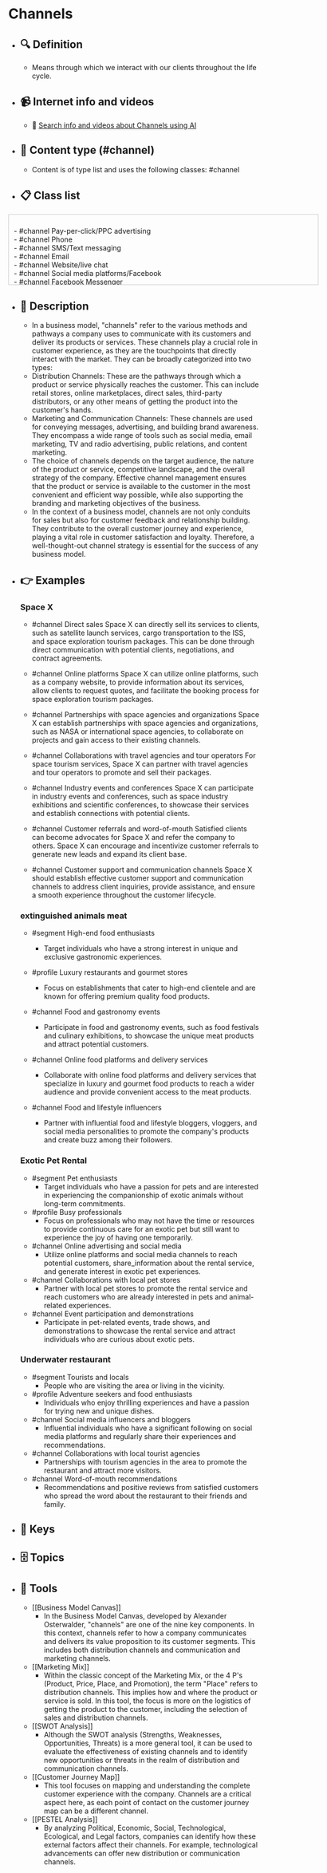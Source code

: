 # Channels
- ## 🔍 Definition
  - Means through which we interact with our clients throughout the life cycle.
- ## 📹 Internet info and videos
  - 🤖 [Search info and videos about Channels using AI](https://www.perplexity.ai/search?q=videos+about+Channels:+Means+through+which+we+interact+with+our+customers+throughout+the+lifecycle.
)
- ## 📰 Content type (#channel)
  - Content is of type list and uses the following classes: #channel

- ## 📋 Class list

<div style='max-height: 120px; overflow-y: auto; border: 1px solid #ccc; padding: 10px; width: 600px;'>
  <ul style='list-style-type: none; padding-left: 0;'>


<li>- #channel  Pay-per-click/PPC advertising</li>
<li>- #channel  Phone</li>
<li>- #channel  SMS/Text messaging</li>
<li>- #channel  Email</li>
<li>- #channel  Website/live chat</li>
<li>- #channel  Social media platforms/Facebook</li>
<li>- #channel  Facebook Messenger</li>
<li>- #channel  Social media platforms/Twitter</li>
<li>- #channel  Social media platforms/Instagram</li>
<li>- #channel  Social media platforms/LinkedIn</li>
<li>- #channel  LinkedIn profile</li>
<li>- #channel  LinkedIn Company Page</li>
<li>- #channel  LinkedIn Ads</li>
<li>- #channel  Social media platforms/Snapchat</li>
<li>- #channel  Social media platforms/TikTok</li>
<li>- #channel  Social media platforms/Pinterest</li>
<li>- #channel  Social media platforms/Reddit</li>
<li>- #channel  Social media platforms/Quora</li>
<li>- #channel  Social media platforms/Medium</li>
<li>- #channel  Social media platforms/YouTube</li>
<li>- #channel  YouTube Ads</li>
<li>- #channel  Twitter profile</li>
<li>- #channel  Twitter Ads</li>
<li>- #channel  WhatsApp</li>
<li>- #channel  Instagram profile</li>
<li>- #channel  Instagram Ads</li>
<li>- #channel  Snapchat</li>
<li>- #channel  Blog</li>
<li>- #channel  Influencer partnerships</li>
<li>- #channel  Podcasts</li>
<li>- #channel  Webinars</li>
<li>- #channel  Virtual events</li>
<li>- #channel  Online communities</li>
<li>- #channel  Customer forums</li>
<li>- #channel  Customer feedback surveys</li>
<li>- #channel  Online product demos</li>
<li>- #channel  Mobile app push notifications</li>
<li>- #channel  Mobile app in-app messaging</li>
<li>- #channel  Customer support ticketing system</li>
<li>- #channel  Help center or knowledge base</li>
<li>- #channel  FAQ section on website</li>
<li>- #channel  Product packaging and inserts</li>
<li>- #channel  Print advertising</li>
<li>- #channel  Radio ads</li>
<li>- #channel  Television ads</li>
<li>- #channel  Direct mail</li>
<li>- #channel  Sponsorship of events or conferences</li>
<li>- #channel  Public relations/Press releases</li>
<li>- #channel  Public relations/Media outreach</li>
<li>- #channel  Content marketing</li>
<li>- #channel  Search engine optimization/SEO</li>
<li>- #channel  Google Ads</li>
<li>- #channel  Display advertising</li>
<li>- #channel  Native advertising</li>
<li>- #channel  Affiliate marketing</li>
<li>- #channel  Referral programs</li>
<li>- #channel  Customer loyalty programs</li>
<li>- #channel  Product placement in TV shows or movies</li>
<li>- #channel  Influencer marketing campaigns</li>
<li>- #channel  Partnerships with complementary brands</li>
<li>- #channel  Customer testimonials and case studies</li>
<li>- #channel  Online review platforms/Yelp</li>
<li>- #channel  Online review platforms/Google Reviews</li>
<li>- #channel  Word-of-mouth referrals</li>
<li>- #channel  Sales team interactions</li>
<li>- #channel  Trade shows and exhibitions</li>
<li>- #channel  Industry conferences and events</li>
<li>- #channel  Networking events</li>
<li>- #channel  Cold outreach emails</li>
<li>- #channel  Sales presentations</li>
<li>- #channel  Sales follow-up calls</li>
<li>- #channel  Customer onboarding calls</li>
<li>- #channel  Sales demos</li>
<li>- #channel  Customer success manager check-ins</li>
<li>- #channel  Cross-promotion with other businesses</li>
<li>- #channel  Online marketplaces/Amazon</li>
<li>- #channel  Online marketplaces/eBay</li>
<li>- #channel  E-commerce platforms/Shopify</li>
<li>- #channel  E-commerce platforms/WooCommerce</li>
<li>- #channel  Payment gateways/PayPal</li>
<li>- #channel  Payment gateways/Stripe</li>
<li>- #channel  Mobile wallets/Apple Pay</li>
<li>- #channel  Mobile wallets/Google Pay</li>
<li>- #channel  Affiliate networks</li>
<li>- #channel  Content syndication platforms</li>
<li>- #channel  Online advertising networks</li>
<li>- #channel  Email newsletters</li>
<li>- #channel  Web push notifications</li>
<li>- #channel  Influencer takeovers on social media</li>
<li>- #channel  Chatbots</li>
<li>- #channel  Voice assistants/Alexa</li>
<li>- #channel  Voice assistants/Google Assistant</li>
<li>- #channel  Virtual reality/VR experiences</li>
<li>- #channel  Augmented reality/AR experiences</li>
<li>- #channel  Customer referral platforms</li>
<li>- #channel  Online booking systems</li>
<li>- #channel  Interactive quizzes or assessments</li>
<li>- #channel  Surveys and polls</li>
<li>- #channel  Live video streaming/Facebook Live</li>
<li>- #channel  Live video streaming/Instagram Live</li>
<li>- #channel  Product sampling campaigns</li>
<li>- #channel  Crowdfunding platforms</li>
<li>- #channel  Online auctions</li>
<li>- #channel  Online classifieds</li>
<li>- #channel  Mobile app stores/Apple App Store</li>
<li>- #channel  Mobile app stores/Google Play Store</li>
<li>- #channel  User-generated content campaigns</li>
<li>- #channel  Loyalty apps</li>
<li>- #channel  SMS marketing campaigns</li>
<li>- #channel  Mobile wallet loyalty cards</li>
<li>- #channel  Customer feedback platforms</li>
<li>- #channel  Live chat support software</li>
<li>- #channel  Influencer endorsements</li>
<li>- #channel  Branded merchandise</li>
<li>- #channel  Virtual reality/VR storefronts</li>
<li>- #channel  Augmented reality/AR try-on experiences</li>
<li>- #channel  Online contest or giveaway platforms</li>
<li>- #channel  Social media contests or giveaways</li>
<li>- #channel  Customer appreciation events</li>
<li>- #channel  User-generated content competitions</li>
<li>- #channel  Bullseye framework/Viral Marketing</li>
<li>- #channel  Bullseye framework/Public relations</li>
<li>- #channel  Bullseye framework/Unconventional PR</li>
<li>- #channel  Bullseye framework/Search Engine Marketing</li>
<li>- #channel  Bullseye framework/Social & Display Ads</li>
<li>- #channel  Bullseye framework/Offline Advertising</li>
<li>- #channel  Bullseye framework/SEO</li>
<li>- #channel  Bullseye framework/Content Marketing</li>
<li>- #channel  Bullseye framework/Email Marketing</li>
<li>- #channel  Bullseye framework/Engineering As Marketing</li>
<li>- #channel  Bullseye framework/Business Development</li>
<li>- #channel  Bullseye framework/Sales</li>
<li>- #channel  Bullseye framework/Affiliate Programs</li>
<li>- #channel  Bullseye framework/Existing Platforms</li>
<li>- #channel  Bullseye framework/Events</li>
<li>- #channel  Bullseye framework/Speaking Engagements</li>
<li>- #channel  Bullseye framework/Community Building</li>
<li>- #channel  Bullseye framework/Targeting Blogs</li>
<li>- #channel  Bullseye framework/Trade Shows (inc. Virtual)</li>

  </ul>
</div>

- ## 📖 Description
  - In a business model, "channels" refer to the various methods and pathways a company uses to communicate with its customers and deliver its products or services. These channels play a crucial role in customer experience, as they are the touchpoints that directly interact with the market. They can be broadly categorized into two types:
  - Distribution Channels: These are the pathways through which a product or service physically reaches the customer. This can include retail stores, online marketplaces, direct sales, third-party distributors, or any other means of getting the product into the customer's hands.
  - Marketing and Communication Channels: These channels are used for conveying messages, advertising, and building brand awareness. They encompass a wide range of tools such as social media, email marketing, TV and radio advertising, public relations, and content marketing.
  - The choice of channels depends on the target audience, the nature of the product or service, competitive landscape, and the overall strategy of the company. Effective channel management ensures that the product or service is available to the customer in the most convenient and efficient way possible, while also supporting the branding and marketing objectives of the business.
  - In the context of a business model, channels are not only conduits for sales but also for customer feedback and relationship building. They contribute to the overall customer journey and experience, playing a vital role in customer satisfaction and loyalty. Therefore, a well-thought-out channel strategy is essential for the success of any business model.
- ## 👉 Examples
  ### Space X
  - #channel Direct sales
  Space X can directly sell its services to clients, such as satellite launch services, cargo transportation to the ISS, and space exploration tourism packages. This can be done through direct communication with potential clients, negotiations, and contract agreements.
  
  - #channel Online platforms
  Space X can utilize online platforms, such as a company website, to provide information about its services, allow clients to request quotes, and facilitate the booking process for space exploration tourism packages.
  
  - #channel Partnerships with space agencies and organizations
  Space X can establish partnerships with space agencies and organizations, such as NASA or international space agencies, to collaborate on projects and gain access to their existing channels.
  
  - #channel Collaborations with travel agencies and tour operators
  For space tourism services, Space X can partner with travel agencies and tour operators to promote and sell their packages.
  
  - #channel Industry events and conferences
  Space X can participate in industry events and conferences, such as space industry exhibitions and scientific conferences, to showcase their services and establish connections with potential clients.
  
  - #channel Customer referrals and word-of-mouth
  Satisfied clients can become advocates for Space X and refer the company to others. Space X can encourage and incentivize customer referrals to generate new leads and expand its client base.
  
  - #channel Customer support and communication channels
  Space X should establish effective customer support and communication channels to address client inquiries, provide assistance, and ensure a smooth experience throughout the customer lifecycle.
  ### 
  
  ### extinguished animals meat
  - #segment High-end food enthusiasts
  	- Target individuals who have a strong interest in unique and exclusive gastronomic experiences.
    
  - #profile Luxury restaurants and gourmet stores
  	- Focus on establishments that cater to high-end clientele and are known for offering premium quality food products.
    
  - #channel Food and gastronomy events
  	- Participate in food and gastronomy events, such as food festivals and culinary exhibitions, to showcase the unique meat products and attract potential customers.
    
  - #channel Online food platforms and delivery services
  	- Collaborate with online food platforms and delivery services that specialize in luxury and gourmet food products to reach a wider audience and provide convenient access to the meat products.
    
  - #channel Food and lifestyle influencers
  	- Partner with influential food and lifestyle bloggers, vloggers, and social media personalities to promote the company's products and create buzz among their followers.
  ### Exotic Pet Rental
  - #segment Pet enthusiasts
  	- Target individuals who have a passion for pets and are interested in experiencing the companionship of exotic animals without long-term commitments.
  - #profile Busy professionals
  	- Focus on professionals who may not have the time or resources to provide continuous care for an exotic pet but still want to experience the joy of having one temporarily.
  - #channel Online advertising and social media
  	- Utilize online platforms and social media channels to reach potential customers, share_information about the rental service, and generate interest in exotic pet experiences.
  - #channel Collaborations with local pet stores
  	- Partner with local pet stores to promote the rental service and reach customers who are already interested in pets and animal-related experiences.
  - #channel Event participation and demonstrations
  	- Participate in pet-related events, trade shows, and demonstrations to showcase the rental service and attract individuals who are curious about exotic pets.
  ### Underwater restaurant
  - #segment Tourists and locals
  	- People who are visiting the area or living in the vicinity.
  - #profile Adventure seekers and food enthusiasts
  	- Individuals who enjoy thrilling experiences and have a passion for trying new and unique dishes.
  - #channel Social media influencers and bloggers
  	- Influential individuals who have a significant following on social media platforms and regularly share their experiences and recommendations.
  - #channel Collaborations with local tourist agencies
  	- Partnerships with tourism agencies in the area to promote the restaurant and attract more visitors.
  - #channel Word-of-mouth recommendations
  	- Recommendations and positive reviews from satisfied customers who spread the word about the restaurant to their friends and family.
- ## 🔑 Keys
  
- ## 🗄️ Topics
  
- ## 🧰 Tools
  - [[Business Model Canvas]]
    - In the Business Model Canvas, developed by Alexander Osterwalder, "channels" are one of the nine key components. In this context, channels refer to how a company communicates and delivers its value proposition to its customer segments. This includes both distribution channels and communication and marketing channels.
  - [[Marketing Mix]]
    - Within the classic concept of the Marketing Mix, or the 4 P's (Product, Price, Place, and Promotion), the term "Place" refers to distribution channels. This implies how and where the product or service is sold. In this tool, the focus is more on the logistics of getting the product to the customer, including the selection of sales and distribution channels.
  - [[SWOT Analysis]]
    - Although the SWOT analysis (Strengths, Weaknesses, Opportunities, Threats) is a more general tool, it can be used to evaluate the effectiveness of existing channels and to identify new opportunities or threats in the realm of distribution and communication channels.
  - [[Customer Journey Map]]
    - This tool focuses on mapping and understanding the complete customer experience with the company. Channels are a critical aspect here, as each point of contact on the customer journey map can be a different channel.
  - [[PESTEL Analysis]]
    - By analyzing Political, Economic, Social, Technological, Ecological, and Legal factors, companies can identify how these external factors affect their channels. For example, technological advancements can offer new distribution or communication channels.
